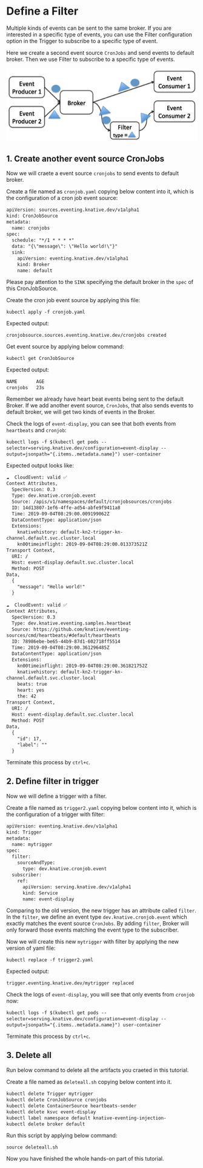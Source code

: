 # Define a Filter

Multiple kinds of events can be sent to the same broker. If you are interested in a specific type of events, you can use the Filter configuration option in the Trigger to subscribe to a specific type of event.

Here we create a second event source `CronJobs` and send events to default broker. Then we use Filter to subscribe to a specific type of events.

![](../images/knative-filtermode.png)

## 1. Create another event source CronJobs

Now we will craete a event source `cronjobs` to send events to default broker.

Create a file named as `cronjob.yaml` copying below content into it, which is the configuration of a cron job event source:

```code
apiVersion: sources.eventing.knative.dev/v1alpha1
kind: CronJobSource
metadata:
  name: cronjobs
spec:
  schedule: "*/1 * * * *"
  data: "{\"message\": \"Hello world!\"}"
  sink:
    apiVersion: eventing.knative.dev/v1alpha1
    kind: Broker
    name: default
```

Please pay attention to the `SINK` specifying the default broker in the `spec` of this CronJobSource.

Create the cron job event source by applying this file:
```text
kubectl apply -f cronjob.yaml
```

Expected output:
```
cronjobsource.sources.eventing.knative.dev/cronjobs created
```

Get event source by applying below command:
```
kubectl get CronJobSource
```

Expected output:
```
NAME       AGE
cronjobs   23s
```

Remember we already have heart beat events being sent to the default Broker. If we add another event source, `CronJobs`, that also sends events to default broker, we will get two kinds of events in the Broker. 

Check the logs of `event-display`, you can see that both events from `heartbeats` and `cronjob`:

```text
kubectl logs -f $(kubectl get pods --selector=serving.knative.dev/configuration=event-display --output=jsonpath="{.items..metadata.name}") user-container
```

Expected output looks like:

```text
☁️  CloudEvent: valid ✅
Context Attributes,
  SpecVersion: 0.3
  Type: dev.knative.cronjob.event
  Source: /apis/v1/namespaces/default/cronjobsources/cronjobs
  ID: 14d13807-1ef6-4ffe-ad54-abfe9f9411a8
  Time: 2019-09-04T08:29:00.009199062Z
  DataContentType: application/json
  Extensions:
    knativehistory: default-kn2-trigger-kn-channel.default.svc.cluster.local
    kn00timeinflight: 2019-09-04T08:29:00.013373521Z
Transport Context,
  URI: /
  Host: event-display.default.svc.cluster.local
  Method: POST
Data,
  {
    "message": "Hello world!"
  }

☁️  CloudEvent: valid ✅
Context Attributes,
  SpecVersion: 0.3
  Type: dev.knative.eventing.samples.heartbeat
  Source: https://github.com/knative/eventing-sources/cmd/heartbeats/#default/heartbeats
  ID: 78986ebe-be65-44b9-87d1-602718ff5514
  Time: 2019-09-04T08:29:00.361296485Z
  DataContentType: application/json
  Extensions:
    kn00timeinflight: 2019-09-04T08:29:00.361821752Z
    knativehistory: default-kn2-trigger-kn-channel.default.svc.cluster.local
    beats: true
    heart: yes
    the: 42
Transport Context,
  URI: /
  Host: event-display.default.svc.cluster.local
  Method: POST
Data,
  {
    "id": 17,
    "label": ""
  }
```

Terminate this process by `ctrl+c`.

## 2. Define filter in trigger

Now we will define a trigger with a filter.

Create a file named as `trigger2.yaml` copying below content into it, which is the configuration of a trigger with filter:

```code
apiVersion: eventing.knative.dev/v1alpha1
kind: Trigger
metadata:
  name: mytrigger
spec:
  filter:
    sourceAndType:
      type: dev.knative.cronjob.event
  subscriber:
    ref:
      apiVersion: serving.knative.dev/v1alpha1
      kind: Service
      name: event-display
```

Comparing to the old version, the new trigger has an attribute called `filter`. In the `filter`, we define an event type `dev.knative.cronjob.event` which exactly matches the event source `CronJobs`. By adding `filter`, Broker will only forward those events matching the event type to the subscriber.

Now we will create this new `mytrigger` with filter by applying the new version of yaml file:

```text
kubectl replace -f trigger2.yaml
```

Expected output:
```
trigger.eventing.knative.dev/mytrigger replaced
```

Check the logs of `event-display`, you will see that only events from `cronjob` now:

```text
kubectl logs -f $(kubectl get pods --selector=serving.knative.dev/configuration=event-display --output=jsonpath="{.items..metadata.name}") user-container
```

Terminate this process by `ctrl+c`.

## 3. Delete all

Run below command to delete all the artifacts you craeted in this tutorial.

Create a file named as `deleteall.sh` copying below content into it.

```code
kubectl delete Trigger mytrigger
kubectl delete CronJobSource cronjobs
kubectl delete ContainerSource heartbeats-sender
kubectl delete ksvc event-display
kubectl label namespace default knative-eventing-injection-
kubectl delete broker default
```

Run this script by applying below command:
```
source deleteall.sh
```

Now you have finished the whole hands-on part of this tutorial.